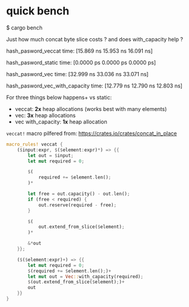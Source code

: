 # quick bench

$ cargo bench

Just how much concat byte slice costs ? and does with_capacity help ?

hash_pasword_veccat     time:   [15.869 ns 15.953 ns 16.091 ns]

hash_pasword_static     time:   [0.0000 ps 0.0000 ps 0.0000 ps]

hash_pasword_vec        time:   [32.999 ns 33.036 ns 33.071 ns]

hash_pasword_vec_with_capacity
                        time:   [12.779 ns 12.790 ns 12.803 ns]

For three things below happens+ vs static:
 - veccat: **2x** heap allocations (works best with many elements)
 - vec: **3x** heap allocations
 - vec with_capacity: **1x** heap allocation

`veccat!` macro pilfered from: https://crates.io/crates/concat_in_place

```rust
macro_rules! veccat {
    ($input:expr, $($element:expr)*) => {{
        let out = $input;
        let mut required = 0;

        $(
            required += $element.len();
        )*

        let free = out.capacity() - out.len();
        if (free < required) {
            out.reserve(required - free);
        }

        $(
            out.extend_from_slice($element);
        )*

        &*out
    }};

    ($($element:expr)+) => {{
        let mut required = 0;
        $(required += $element.len();)+
        let mut out = Vec::with_capacity(required);
        $(out.extend_from_slice($element);)+
        out
    }}
}
```